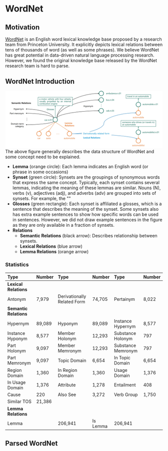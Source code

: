 # WordNet
## Motivation
[WordNet](https://wordnet.princeton.edu/) is an English word lexical knowledge base proposed by a research team from 
Princeton University. It explicitly depicts lexical relations between tens of thousands of word 
(as well as some phrases). We believe WordNet has great potential in data-driven natural language processing research. 
However, we found the original knowledge base 
released by the WordNet research team is hard to parse. 

## WordNet Introduction
![WordNet Data Structure](WordNet_Data_Structure.jpg)
The above figure generally describes the data structure of WordNet and some concept need to be explained.

- **Lemma** (orange circle): Each lemma indicates an English word (or phrase in some occasions)
- **Synset** (green circle): Synsets are the groupings of synonymous words that express the same concept. Typically, each synset
  contains several lemmas, indicating the meaning of these lemmas are similar. Nouns (N), verbs (v), adjectives (adj), and adverbs (adv)
  are grouped into sets of synsets. For example, the ""
- **Glosses** (green rectangle): Each synset is affiliated a glosses, which is a sentence that describes the meaning of the synset.
  Some synsets also has extra example sentences to show how specific words can be used in sentences. However, we did not draw 
  example sentences in the figure as they are only available in a fraction of synsets.
- **Relations**
    - **Semantic Relations** (black arrow): Describes relationship between synsets. 
    - **Lexical Relations** (blue arrow)
    - **Lemma Relations** (orange arrow)

### Statistics
| Type  | Number | Type | Number| Type | Number
| :-----| :----  | :---- |:----|:---|:---|
|**Lexical Relations**||||
|Antonym| 7,979 |Derivationally Related Form|74,705|Pertainym|8,022|
|**Semantic Relations**|
|Hypernym|89,089|Hyponym|89,089|Instance Hypernym|8,577|
|Instance Hyponym|8,577|Member Holonym|12,293|Substance Holonym|797|
|Part Holonym|9,097|Member Memronym|12,293|Substance Memronym|797|
|Part Memronym|9,097|Topic Domain|6,654|In Topic Domain|6,654|
|Region Domain|1,360|In Region Domain|1,360|Usage Domain|1,376|
|In Usage Domain|1,376|Attribute|1,278|Entailment|408|
|Cause|220|Also See|3,272|Verb Group|1,750|
|Similar TOS|21,386|
|**Lemma Relations**|
|Lemma||206,941|Is Lemma|206,941|

## Parsed WordNet